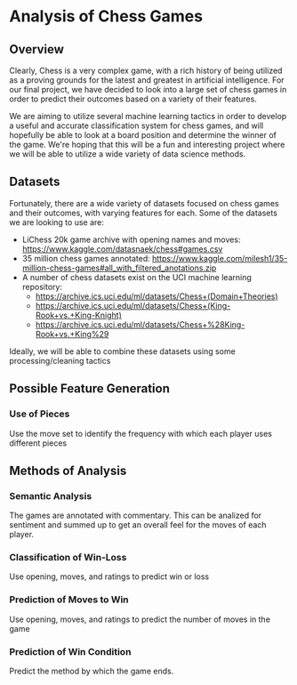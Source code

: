 # Analysis of Chess Games

## Overview
Clearly, Chess is a very complex game, with a rich history of being utilized as a proving grounds for the latest and greatest in artificial intelligence. For our final project, we have decided to look into a large set of chess games in order to predict their outcomes based on a variety of their features. 

We are aiming to utilize several machine learning tactics in order to develop a useful and accurate classification system for chess games, and will hopefully be able to look at a board position and determine the winner of the game. We're hoping that this will be a fun and interesting project where we will be able to utilize a wide variety of data science methods.

## Datasets
Fortunately, there are a wide variety of datasets focused on chess games and their outcomes, with varying features for each.
Some of the datasets we are looking to use are:
* LiChess 20k game archive with opening names and moves: https://www.kaggle.com/datasnaek/chess#games.csv
* 35 million chess games annotated: https://www.kaggle.com/milesh1/35-million-chess-games#all_with_filtered_anotations.zip
* A number of chess datasets exist on the UCI machine learning repository:
  - https://archive.ics.uci.edu/ml/datasets/Chess+(Domain+Theories)
  - https://archive.ics.uci.edu/ml/datasets/Chess+(King-Rook+vs.+King-Knight)
  - https://archive.ics.uci.edu/ml/datasets/Chess+%28King-Rook+vs.+King%29

Ideally, we will be able to combine these datasets using some processing/cleaning tactics
## Possible Feature Generation

### Use of Pieces
Use the move set to identify the frequency with which each player uses different pieces

## Methods of Analysis

### Semantic Analysis
The games are annotated with commentary. This can be analized for sentiment and summed up to get an overall feel for the moves of each player.

### Classification of Win-Loss
Use opening, moves, and ratings to predict win or loss

### Prediction of Moves to Win
Use opening, moves, and ratings to predict the number of moves in the game

### Prediction of Win Condition
Predict the method by which the game ends.

